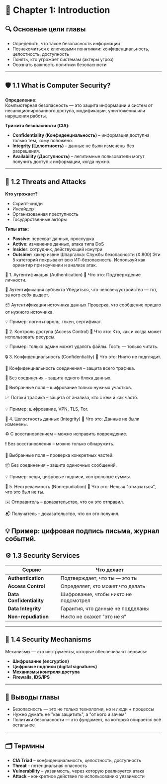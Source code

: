 # 🧩 Chapter 1: Introduction

## 🔍 Основные цели главы

- Определить, что такое безопасность информации
- Познакомиться с ключевыми понятиями: конфиденциальность, целостность, доступность
- Понять, кто угрожает системам (актеры угроз)
- Осознать важность политики безопасности

---

## 🛡️ 1.1 What is Computer Security?

**Определение**:  
Компьютерная безопасность — это защита информации и систем от несанкционированного доступа, модификации, уничтожения или нарушения работы.

**Три кита безопасности (CIA):**
- **Confidentiality (Конфиденциальность)** – информация доступна только тем, кому положено.
- **Integrity (Целостность)** – данные не были изменены без разрешения.
- **Availability (Доступность)** – легитимные пользователи могут получить доступ к информации, когда нужно.

---

## 👥 1.2 Threats and Attacks

**Кто угрожает?**
- Скрипт-кидди
- Инсайдер
- Организованная преступность
- Государственные акторы

**Типы атак:**
- **Passive**: перехват данных, прослушка
- **Active**: изменение данных, атака типа DoS
- **Insider**: сотрудник, действующий изнутри
- **Outsider**: хакер извне
Шпаргалка: Службы безопасности (X.800)
Эти 5 категорий покрывают всю ИТ-безопасность. Используй как ориентир при изучении и анализе атак.

🔐 1. Аутентификация (Authentication)
🧾 Что это: Подтверждение личности.

🧍 Аутентификация субъекта
Убедиться, что человек/устройство — тот, за кого себя выдает.

📦 Аутентификация источника данных
Проверка, что сообщение пришло от нужного источника.

💡 Пример: логин+пароль, токен, сертификат.

🚪 2. Контроль доступа (Access Control)
🧾 Что это: Кто, как и когда может использовать ресурсы.

💡 Пример: только админ может удалять файлы. Гость — только читать.

🔒 3. Конфиденциальность (Confidentiality)
🧾 Что это: Никто не подглядит.

📡 Конфиденциальность соединения – защита всего трафика.

📄 Без соединения – защита одного блока данных.

🧬 Выбранные поля – шифрование только нужных участков.

📈 Потоки трафика – защита от анализа, кто с кем и как часто.

💡 Пример: шифрование, VPN, TLS, Tor.

🧬 4. Целостность данных (Integrity)
🧾 Что это: Данные не были изменены.

♻️ С восстановлением – можно исправить повреждение.

❗ Без восстановления – можно только обнаружить.

🎯 Выбранные поля – проверка конкретных частей.

📦 Без соединения – защита одиночных сообщений.

💡 Пример: хеши, цифровые подписи, контрольные суммы.

📩 5. Неотрекаемость (Nonrepudiation)
🧾 Что это: Нельзя "отмазаться", что это был не ты.

✉️ Отправитель – доказательство, что он это отправил.

📬 Получатель – доказательство, что он это получил.

💡 Пример: цифровая подпись письма, журнал событий.
---

## ⚙️ 1.3 Security Services

| Сервис | Что делает |
|--------|------------|
| **Authentication** | Подтверждает, что ты — это ты |
| **Access Control** | Определяет, кто может что делать |
| **Data Confidentiality** | Шифрование, чтобы никто не подсмотрел |
| **Data Integrity** | Гарантия, что данные не подделаны |
| **Non-repudiation** | Никто не скажет "это не я" |

---

## 🔑 1.4 Security Mechanisms

Механизмы — это инструменты, которые обеспечивают сервисы:

- **Шифрование (encryption)**
- **Цифровые подписи (digital signatures)**
- **Механизмы контроля доступа**
- **Firewalls, IDS/IPS**

---

## 📌 Выводы главы

- Безопасность — это не только технологии, но и люди + процессы
- Нужно думать не "как защитить", а "от кого и зачем"
- Политики безопасности — это фундамент, на который опирается всё остальное

---

## 🗂 Термины

- **CIA Triad** – конфиденциальность, целостность, доступность
- **Threat** – потенциальная опасность
- **Vulnerability** – уязвимость, через которую реализуется атака
- **Attack** – конкретное действие по использованию уязвимости

